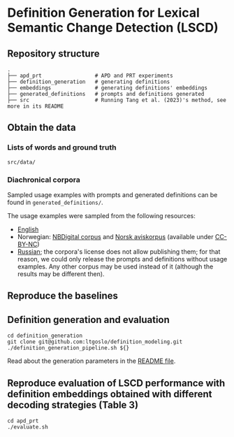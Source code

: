 # Definition Generation for Lexical Semantic Change Detection (LSCD)

## Repository structure
    .
    ├── apd_prt                 # APD and PRT experiments
    ├── definition_generation   # generating definitions
    ├── embeddings              # generating definitions' embeddings
    ├── generated_definitions   # prompts and definitions generated
    ├── src                     # Running Tang et al. (2023)'s method, see more in its README

## Obtain the data

### Lists of words and ground truth

```src/data/``` 

### Diachronical corpora

Sampled usage examples with prompts and generated definitions can be found in ```generated_definitions/```.

The usage examples were sampled from the following resources:

- [English](https://www.ims.uni-stuttgart.de/en/research/resources/corpora/sem-eval-ulscd-eng/)
- Norwegian: [NBDigital corpus](https://www.nb.no/sprakbanken/ressurskatalog/oai-nb-no-sbr-34/) and [Norsk aviskorpus](https://www.nb.no/sprakbanken/ressurskatalog/oai-nb-no-sbr-4/) (available under [CC-BY-NC](https://creativecommons.org/licenses/by-nc/4.0/))
- [Russian](https://ruscorpora.ru/new/en/corpora-usage.html); the corpora's license does not allow publishing them; for that reason, we could only release the prompts and definitions without usage examples. Any other corpus may be used instead of it (although the results may be different then).

## Reproduce the baselines



## Definition generation and evaluation

```
cd definition_generation
git clone git@github.com:ltgoslo/definition_modeling.git
./definition_generation_pipeline.sh ${}
```
Read about the generation parameters in the [README file](definition_generation/README.md).

## Reproduce evaluation of LSCD performance with definition embeddings obtained with different decoding strategies (Table 3)

```
cd apd_prt
./evaluate.sh
```
